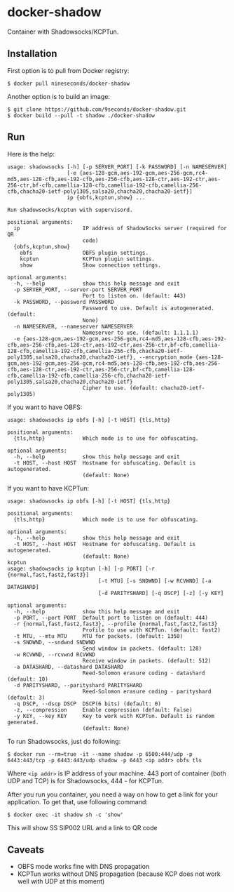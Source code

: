 # docker-shadow

Container with Shadowsocks/KCPTun.


Installation
------------

First option is to pull from Docker registry:

```console
$ docker pull nineseconds/docker-shadow
```

Another option is to build an image:

```console
$ git clone https://github.com/9seconds/docker-shadow.git
$ docker build --pull -t shadow ./docker-shadow
```

Run
---

Here is the help:

```console
usage: shadowsocks [-h] [-p SERVER_PORT] [-k PASSWORD] [-n NAMESERVER]
                   [-e {aes-128-gcm,aes-192-gcm,aes-256-gcm,rc4-md5,aes-128-cfb,aes-192-cfb,aes-256-cfb,aes-128-ctr,aes-192-ctr,aes-256-ctr,bf-cfb,camellia-128-cfb,camellia-192-cfb,camellia-256-cfb,chacha20-ietf-poly1305,salsa20,chacha20,chacha20-ietf}]
                   ip {obfs,kcptun,show} ...

Run shadowsocks/kcptun with supervisord.

positional arguments:
  ip                    IP address of ShadowSocks server (required for QR
                        code)
  {obfs,kcptun,show}
    obfs                OBFS plugin settings.
    kcptun              KCPTun plugin settings.
    show                Show connection settings.

optional arguments:
  -h, --help            show this help message and exit
  -p SERVER_PORT, --server-port SERVER_PORT
                        Port to listen on. (default: 443)
  -k PASSWORD, --password PASSWORD
                        Password to use. Default is autogenerated. (default:
                        None)
  -n NAMESERVER, --nameserver NAMESERVER
                        Nameserver to use. (default: 1.1.1.1)
  -e {aes-128-gcm,aes-192-gcm,aes-256-gcm,rc4-md5,aes-128-cfb,aes-192-cfb,aes-256-cfb,aes-128-ctr,aes-192-ctr,aes-256-ctr,bf-cfb,camellia-128-cfb,camellia-192-cfb,camellia-256-cfb,chacha20-ietf-poly1305,salsa20,chacha20,chacha20-ietf}, --encryption_mode {aes-128-gcm,aes-192-gcm,aes-256-gcm,rc4-md5,aes-128-cfb,aes-192-cfb,aes-256-cfb,aes-128-ctr,aes-192-ctr,aes-256-ctr,bf-cfb,camellia-128-cfb,camellia-192-cfb,camellia-256-cfb,chacha20-ietf-poly1305,salsa20,chacha20,chacha20-ietf}
                        Cipher to use. (default: chacha20-ietf-poly1305)
```

If you want to have OBFS:

```console
usage: shadowsocks ip obfs [-h] [-t HOST] {tls,http}

positional arguments:
  {tls,http}            Which mode is to use for obfuscating.

optional arguments:
  -h, --help            show this help message and exit
  -t HOST, --host HOST  Hostname for obfuscating. Default is autogenerated.
                        (default: None)
```

If you want to have KCPTun:

```console
usage: shadowsocks ip obfs [-h] [-t HOST] {tls,http}

positional arguments:
  {tls,http}            Which mode is to use for obfuscating.

optional arguments:
  -h, --help            show this help message and exit
  -t HOST, --host HOST  Hostname for obfuscating. Default is autogenerated.
                        (default: None)
kcptun
usage: shadowsocks ip kcptun [-h] [-p PORT] [-r {normal,fast,fast2,fast3}]
                             [-t MTU] [-s SNDWND] [-w RCVWND] [-a DATASHARD]
                             [-d PARITYSHARD] [-q DSCP] [-z] [-y KEY]

optional arguments:
  -h, --help            show this help message and exit
  -p PORT, --port PORT  Default port to listen on (default: 444)
  -r {normal,fast,fast2,fast3}, --profile {normal,fast,fast2,fast3}
                        Profile to use with KCPTun. (default: fast2)
  -t MTU, --mtu MTU     MTU for packets. (default: 1350)
  -s SNDWND, --sndwnd SNDWND
                        Send window in packets. (default: 128)
  -w RCVWND, --rcvwnd RCVWND
                        Receive window in packets. (default: 512)
  -a DATASHARD, --datashard DATASHARD
                        Reed-Solomon erasure coding - datashard (default: 10)
  -d PARITYSHARD, --parityshard PARITYSHARD
                        Reed-Solomon erasure coding - parityshard (default: 3)
  -q DSCP, --dscp DSCP  DSCP(6 bits) (default: 0)
  -z, --compression     Enable compression (default: False)
  -y KEY, --key KEY     Key to work with KCPTun. Default is random generated.
                        (default: None)
```

To run Shadowsocks, just do following:

```console
$ docker run --rm=true -it --name shadow -p 6500:444/udp -p 6443:443/tcp -p 6443:443/udp shadow -p 6443 <ip addr> obfs tls
```

Where `<ip addr>` is IP address of your machine. 443 port of container (both UDP and TCP) is for Shadowsocks, 444 - for KCPTun.

After you run you container, you need a way on how to get a link for your application. To get that, use following command:

```console
$ docker exec -it shadow sh -c 'show'
```

This will show SS SIP002 URL and a link to QR code


Caveats
-------

* OBFS mode works fine with DNS propagation
* KCPTun works without DNS propagation (because KCP does not work well with UDP at this moment)
